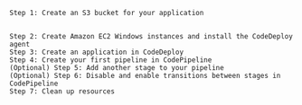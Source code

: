     Step 1: Create an S3 bucket for your application

  
    Step 2: Create Amazon EC2 Windows instances and install the CodeDeploy agent
    Step 3: Create an application in CodeDeploy
    Step 4: Create your first pipeline in CodePipeline
    (Optional) Step 5: Add another stage to your pipeline
    (Optional) Step 6: Disable and enable transitions between stages in CodePipeline
    Step 7: Clean up resources
